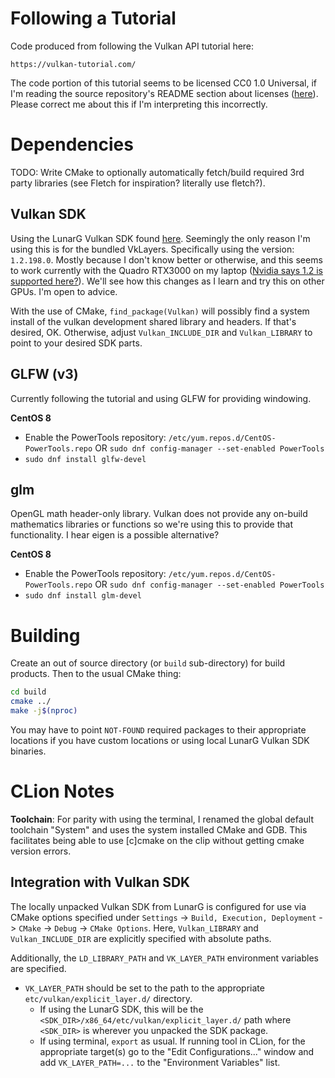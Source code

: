 # Following a Tutorial
Code produced from following the Vulkan API tutorial here:

    https://vulkan-tutorial.com/
    
The code portion of this tutorial seems to be licensed CC0 1.0 Universal,
if I'm reading the source repository's README section about licenses
([here](https://github.com/Overv/VulkanTutorial#license)).
Please correct me about this if I'm interpreting this incorrectly.

# Dependencies
TODO: Write CMake to optionally automatically fetch/build required 3rd party libraries
(see Fletch for inspiration? literally use fletch?).

## Vulkan SDK
Using the LunarG Vulkan SDK found [here](https://vulkan.lunarg.com/sdk/home).
Seemingly the only reason I'm using this is for the bundled VkLayers.
Specifically using the version: `1.2.198.0`.
Mostly because I don't know better or otherwise, and this seems to work
currently with the Quadro RTX3000 on my laptop
([Nvidia says 1.2 is supported here?](https://developer.nvidia.com/vulkan-driver)).
We'll see how this changes as I learn and try this on other GPUs.
I'm open to advice.

With the use of CMake, `find_package(Vulkan)` will possibly find a system
install of the vulkan development shared library and headers.
If that's desired, OK.
Otherwise, adjust `Vulkan_INCLUDE_DIR` and `Vulkan_LIBRARY` to point to your
desired SDK parts.

## GLFW (v3)
Currently following the tutorial and using GLFW for providing windowing.

**CentOS 8**
- Enable the PowerTools repository:
  `/etc/yum.repos.d/CentOS-PowerTools.repo`
  OR `sudo dnf config-manager --set-enabled PowerTools`
- `sudo dnf install glfw-devel`

## glm
OpenGL math header-only library.
Vulkan does not provide any on-build mathematics libraries or functions so we're using this to
provide that functionality.
I hear eigen is a possible alternative?

**CentOS 8**
- Enable the PowerTools repository:
  `/etc/yum.repos.d/CentOS-PowerTools.repo`
  OR `sudo dnf config-manager --set-enabled PowerTools`
- `sudo dnf install glm-devel`

# Building
Create an out of source directory (or `build` sub-directory) for build products.
Then to the usual CMake thing:
```bash
cd build
cmake ../
make -j$(nproc)
```

You may have to point `NOT-FOUND` required packages to their appropriate locations if
you have custom locations or using local LunarG Vulkan SDK binaries.


# CLion Notes
**Toolchain**:
For parity with using the terminal, I renamed the global default
toolchain "System" and uses the system installed CMake and GDB.
This facilitates being able to use \[c\]cmake on the clip without getting cmake
version errors.

## Integration with Vulkan SDK
The locally unpacked Vulkan SDK from LunarG is configured for use via CMake
options specified under `Settings` -> `Build, Execution, Deployment` -> `CMake`
-> `Debug` -> `CMake Options`. Here, `Vulkan_LIBRARY` and `Vulkan_INCLUDE_DIR`
are explicitly specified with absolute paths.

Additionally, the `LD_LIBRARY_PATH` and `VK_LAYER_PATH` environment variables
are specified.
* `VK_LAYER_PATH` should be set to the path to the appropriate
  `etc/vulkan/explicit_layer.d/` directory.
  * If using the LunarG SDK, this will be the 
    `<SDK_DIR>/x86_64/etc/vulkan/explicit_layer.d/` path where `<SDK_DIR>` is
    wherever you unpacked the SDK package.
  * If using terminal, `export` as usual.
    If running tool in CLion, for the appropriate target(s) go to the "Edit 
    Configurations..." window and add `VK_LAYER_PATH=...` to the "Environment 
    Variables" list. 
